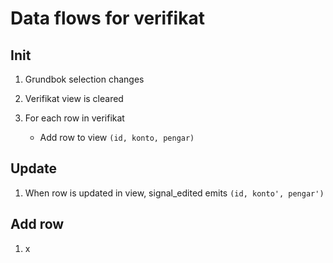 # Data flows for verifikat

## Init

1. Grundbok selection changes

2. Verifikat view is cleared

3. For each row in verifikat

   * Add row to view `(id, konto, pengar)`

## Update

1. When row is updated in view, signal_edited emits `(id, konto', pengar')`

## Add row

1. x
